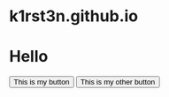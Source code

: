 # k1rst3n.github.io

<html>
  <link src="./rrr.css" rel="stylesheet">
  <h1>Hello</h1>
  <button>This is my button</button>
  <button>This is my other button</button>
</html>
